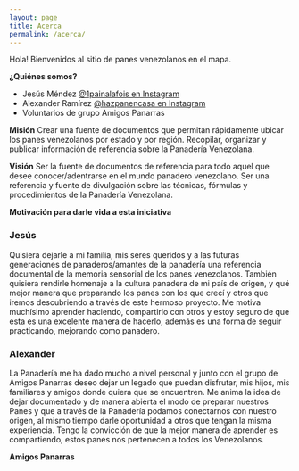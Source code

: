```yaml
---
layout: page
title: Acerca
permalink: /acerca/
---
```

Hola!
Bienvenidos al sitio de panes venezolanos en el mapa.

**¿Quiénes somos?**
- Jesús Méndez <a href="https://www.instagram.com/1painalafois/">@1painalafois en Instagram</a>
- Alexander Ramírez <a href="https://www.instagram.com/hazpanencasa/">@hazpanencasa en Instagram</a>
- Voluntarios de grupo Amigos Panarras

**Misión**
Crear una fuente de documentos que permitan rápidamente ubicar los panes venezolanos por estado y por región.
Recopilar, organizar y publicar información de referencia sobre la Panadería Venezolana.

**Visión**
Ser la fuente de documentos de referencia para todo aquel que desee conocer/adentrarse en el mundo panadero venezolano.
Ser una referencia y fuente de divulgación sobre las técnicas, fórmulas y procedimientos de la Panadería Venezolana.

**Motivación para darle vida a esta iniciativa**

### Jesús

Quisiera dejarle a mi familia, mis seres queridos y a las futuras generaciones de panaderos/amantes de la panadería una referencia documental de la memoria sensorial de los panes venezolanos. También quisiera rendirle homenaje a la cultura panadera de mi país de origen, y qué mejor manera que preparando los panes con los que crecí y otros que iremos descubriendo a través de este hermoso proyecto. Me motiva muchísimo aprender haciendo, compartirlo con otros y estoy seguro de que esta es una excelente manera de hacerlo, además es una forma de seguir practicando, mejorando como panadero.

### Alexander

La Panadería me ha dado mucho a nivel personal y junto con el grupo de Amigos Panarras deseo dejar un legado que puedan disfrutar, mis hijos, mis familiares y amigos donde quiera que se encuentren. Me anima la idea de dejar documentado y de manera abierta el modo de preparar nuestros Panes y que a través de la Panadería podamos conectarnos con nuestro origen, al mismo tiempo darle oportunidad a otros que tengan la misma experiencia. Tengo la convicción de que la mejor manera de aprender es compartiendo, estos panes nos pertenecen a todos los Venezolanos.


**Amigos Panarras**


